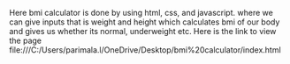 Here bmi calculator is done by using html, css, and javascript. where we can give inputs that is weight and height which calculates bmi of our body and gives us whether its normal, underweight etc.
Here is the link to view the page
file:///C:/Users/parimala.l/OneDrive/Desktop/bmi%20calculator/index.html
